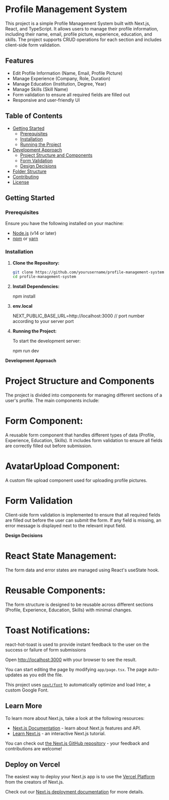 
# Profile Management System

This project is a simple Profile Management System built with Next.js, React, and TypeScript. It allows users to manage their profile information, including their name, email, profile picture, experience, education, and skills. The project supports CRUD operations for each section and includes client-side form validation.

## Features

- Edit Profile Information (Name, Email, Profile Picture)
- Manage Experience (Company, Role, Duration)
- Manage Education (Institution, Degree, Year)
- Manage Skills (Skill Name)
- Form validation to ensure all required fields are filled out
- Responsive and user-friendly UI

## Table of Contents

- [Getting Started](#getting-started)
  - [Prerequisites](#prerequisites)
  - [Installation](#installation)
  - [Running the Project](#running-the-project)
- [Development Approach](#development-approach)
  - [Project Structure and Components](#project-structure-and-components)
  - [Form Validation](#form-validation)
  - [Design Decisions](#design-decisions)
- [Folder Structure](#folder-structure)
- [Contributing](#contributing)
- [License](#license)

## Getting Started

### Prerequisites

Ensure you have the following installed on your machine:

- [Node.js](https://nodejs.org/en/download/) (v14 or later)
- [npm](https://www.npmjs.com/) or [yarn](https://yarnpkg.com/)

### Installation

1. **Clone the Repository:**

   ```bash
   git clone https://github.com/yourusername/profile-management-system.git
   cd profile-management-system

2. **Install Dependencies:**

    npm install

2. **env.local**

    NEXT_PUBLIC_BASE_URL=http://localhost:3000 // port number according to your server port

4. **Running the Project:**
    
    To start the development server:
    
    npm run dev


**Development Approach**

# Project Structure and Components
The project is divided into components for managing different sections of a user's profile. The main components include:

# Form Component: 
A reusable form component that handles different types of data (Profile, Experience, Education, Skills). It includes form validation to ensure all fields are correctly filled out before submission.

# AvatarUpload Component:
 A custom file upload component used for uploading profile pictures.

# Form Validation
Client-side form validation is implemented to ensure that all required fields are filled out before the user can submit the form. If any field is missing, an error message is displayed next to the relevant input field.

**Design Decisions**
# React State Management: 
The form data and error states are managed using React's useState hook.

# Reusable Components: 
The form structure is designed to be reusable across different sections (Profile, Experience, Education, Skills) with minimal changes.

# Toast Notifications: 
react-hot-toast is used to provide instant feedback to the user on the success or failure of form submissions



Open [http://localhost:3000](http://localhost:3000) with your browser to see the result.

You can start editing the page by modifying `app/page.tsx`. The page auto-updates as you edit the file.

This project uses [`next/font`](https://nextjs.org/docs/basic-features/font-optimization) to automatically optimize and load Inter, a custom Google Font.

## Learn More

To learn more about Next.js, take a look at the following resources:

- [Next.js Documentation](https://nextjs.org/docs) - learn about Next.js features and API.
- [Learn Next.js](https://nextjs.org/learn) - an interactive Next.js tutorial.

You can check out [the Next.js GitHub repository](https://github.com/vercel/next.js/) - your feedback and contributions are welcome!

## Deploy on Vercel

The easiest way to deploy your Next.js app is to use the [Vercel Platform](https://vercel.com/new?utm_medium=default-template&filter=next.js&utm_source=create-next-app&utm_campaign=create-next-app-readme) from the creators of Next.js.

Check out our [Next.js deployment documentation](https://nextjs.org/docs/deployment) for more details.